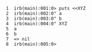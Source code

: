      1	irb(main):001:0> puts <<XYZ
     2	irb(main):002:0" a
     3	irb(main):003:0" b
     4	irb(main):004:0" XYZ
     5	a
     6	b
     7	=> nil
     8	irb(main):005:0>
